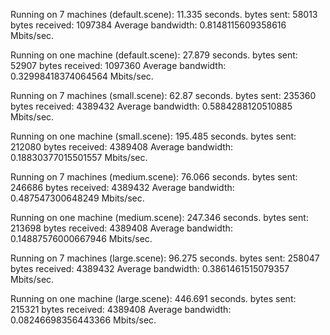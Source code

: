 Running on 7 machines (default.scene):
11.335 seconds.
bytes sent: 58013
bytes received: 1097384
Average bandwidth: 0.8148115609358616 Mbits/sec.

Running on one machine (default.scene):
27.879 seconds.
bytes sent: 52907
bytes received: 1097360
Average bandwidth: 0.32998418374064564 Mbits/sec.

Running on 7 machines (small.scene):
62.87 seconds.
bytes sent: 235360
bytes received: 4389432
Average bandwidth: 0.5884288120510885 Mbits/sec.

Running on one machine (small.scene):
195.485 seconds.
bytes sent: 212080
bytes received: 4389408
Average bandwidth: 0.18830377015501557 Mbits/sec.

Running on 7 machines (medium.scene):
76.066 seconds.
bytes sent: 246686
bytes received: 4389432
Average bandwidth: 0.487547300648249 Mbits/sec.

Running on one machine (medium.scene):
247.346 seconds.
bytes sent: 213698
bytes received: 4389408
Average bandwidth: 0.14887576000667946 Mbits/sec.

Running on 7 machines (large.scene):
96.275 seconds.
bytes sent: 258047
bytes received: 4389432
Average bandwidth: 0.3861461515079357 Mbits/sec.

Running on one machine (large.scene):
446.691 seconds.
bytes sent: 215321
bytes received: 4389408
Average bandwidth: 0.08246698356443366 Mbits/sec.